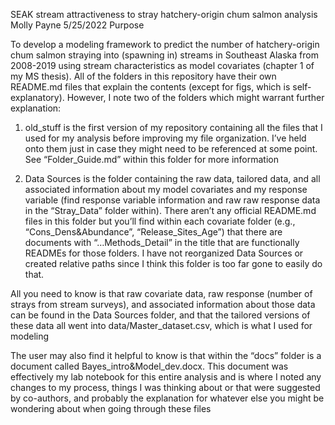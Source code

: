 SEAK stream attractiveness to stray hatchery-origin chum salmon analysis
Molly Payne
5/25/2022
Purpose

To develop a modeling framework to predict the number of hatchery-origin chum salmon straying into (spawning in) streams in Southeast Alaska from 2008-2019 using stream characteristics as model covariates (chapter 1 of my MS thesis). All of the folders in this repository have their own README.md files that explain the contents (except for figs, which is self-explanatory). However, I note two of the folders which might warrant further explanation:


1. old_stuff is the first version of my repository containing all the files that I used for my analysis before improving my file organization. I’ve held onto them just in case they might need to be referenced at some point. See “Folder_Guide.md” within this folder for more information


2. Data Sources is the folder containing the raw data, tailored data, and all associated information about my model covariates and my response variable (find response variable information and raw raw response data in the “Stray_Data” folder within). There aren’t any official README.md files in this folder but you’ll find within each covariate folder (e.g., “Cons_Dens&Abundance”, “Release_Sites_Age”) that there are documents with “…Methods_Detail” in the title that are functionally READMEs for those folders. I have not reorganized Data Sources or created relative paths since I think this folder is too far gone to easily do that.

All you need to know is that raw covariate data, raw response (number of strays from stream surveys), and associated information about those data can be found in the Data Sources folder, and that the tailored versions of these data all went into data/Master_dataset.csv, which is what I used for modeling

The user may also find it helpful to know is that within the “docs” folder is a document called Bayes_intro&Model_dev.docx. This document was effectively my lab notebook for this entire analysis and is where I noted any changes to my process, things I was thinking about or that were suggested by co-authors, and probably the explanation for whatever else you might be wondering about when going through these files
